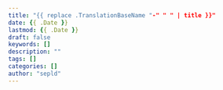 ```yaml
---
title: "{{ replace .TranslationBaseName "-" " " | title }}"
date: {{ .Date }}
lastmod: {{ .Date }}
draft: false
keywords: []
description: ""
tags: []
categories: []
author: "sepld"
---
```

  

